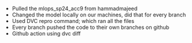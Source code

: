 - Pulled the mlops_sp24_acc9 from hammadmajeed
- Changed the model locally on our machines, did that for every branch
- Used DVC repro command; which ran all the files
- Every branch pushed the code to their own branches on github
- Github action using dvc diff 
